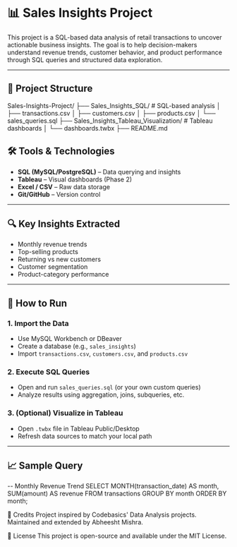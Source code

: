 # 📊 Sales Insights Project

This project is a SQL-based data analysis of retail transactions to uncover actionable business insights. The goal is to help decision-makers understand revenue trends, customer behavior, and product performance through SQL queries and structured data exploration.

---

## 📁 Project Structure

Sales-Insights-Project/
├── Sales_Insights_SQL/ # SQL-based analysis
│ ├── transactions.csv
│ ├── customers.csv
│ ├── products.csv
│ └── sales_queries.sql
├── Sales_Insights_Tableau_Visualization/ # Tableau dashboards
│ └── dashboards.twbx
├── README.md

## 🛠️ Tools & Technologies

- **SQL (MySQL/PostgreSQL)** – Data querying and insights
- **Tableau** – Visual dashboards (Phase 2)
- **Excel / CSV** – Raw data storage
- **Git/GitHub** – Version control

---

## 🔍 Key Insights Extracted

- Monthly revenue trends
- Top-selling products
- Returning vs new customers
- Customer segmentation
- Product-category performance

---

## 🚀 How to Run

### 1. Import the Data
- Use MySQL Workbench or DBeaver
- Create a database (e.g., `sales_insights`)
- Import `transactions.csv`, `customers.csv`, and `products.csv`

### 2. Execute SQL Queries
- Open and run `sales_queries.sql` (or your own custom queries)
- Analyze results using aggregation, joins, subqueries, etc.

### 3. (Optional) Visualize in Tableau
- Open `.twbx` file in Tableau Public/Desktop
- Refresh data sources to match your local path

---

## 📈 Sample Query

-- Monthly Revenue Trend
SELECT 
  MONTH(transaction_date) AS month, 
  SUM(amount) AS revenue 
FROM transactions
GROUP BY month
ORDER BY month;


🙌 Credits
Project inspired by Codebasics' Data Analysis projects.
Maintained and extended by Abheesht Mishra.

📄 License
This project is open-source and available under the MIT License.
